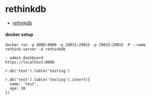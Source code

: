 
# rethinkdb

- [rethinkdb](https://www.rethinkdb.com/)


#### docker setup
```
docker run -p 8080:8080 -p 28015:28015 -p 29015:29015 -P --name rethink-server -d rethinkdb

- admin dashboard
https://localhost:8080

r.db('test').table('testing')

r.db('test').table('testing').insert({
  name: 'test',
  age: 10
})
```
